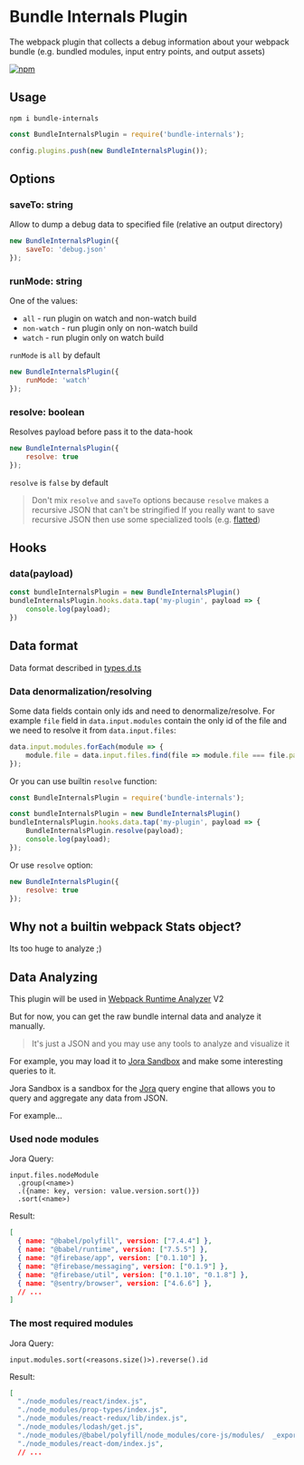 # Bundle Internals Plugin

The webpack plugin that collects a debug information about your webpack bundle (e.g. bundled modules, input entry points, and output assets)

[![npm](https://img.shields.io/npm/v/bundle-internals)](https://www.npmjs.com/package/bundle-internals)

## Usage

`npm i bundle-internals`

```js
const BundleInternalsPlugin = require('bundle-internals');

config.plugins.push(new BundleInternalsPlugin());
```

## Options

### saveTo: string

Allow to dump a debug data to specified file (relative an output directory)

```js
new BundleInternalsPlugin({
    saveTo: 'debug.json'
});
```

### runMode: string

One of the values:

- `all` - run plugin on watch and non-watch build
- `non-watch` - run plugin only on non-watch build
- `watch` - run plugin only on watch build

`runMode` is `all` by default

```js
new BundleInternalsPlugin({
    runMode: 'watch'
});
```

### resolve: boolean

Resolves payload before pass it to the data-hook

```js
new BundleInternalsPlugin({
    resolve: true
});
```

`resolve` is `false` by default

> Don't mix `resolve` and `saveTo` options because `resolve` makes a recursive JSON that can't be stringified
> If you really want to save recursive JSON then use some specialized tools (e.g. [flatted](https://www.npmjs.com/package/flatted))

## Hooks

### data(payload)

```js
const bundleInternalsPlugin = new BundleInternalsPlugin()
bundleInternalsPlugin.hooks.data.tap('my-plugin', payload => {
    console.log(payload);
})
```

## Data format

Data format described in [types.d.ts](src/types.d.ts)

### Data denormalization/resolving

Some data fields contain only ids and need to denormalize/resolve. For example `file` field in `data.input.modules` contain the only id of the file and we need to resolve it from `data.input.files`:

```js
data.input.modules.forEach(module => {
    module.file = data.input.files.find(file => module.file === file.path)
});
```

Or you can use builtin `resolve` function:

```js
const BundleInternalsPlugin = require('bundle-internals');

const bundleInternalsPlugin = new BundleInternalsPlugin()
bundleInternalsPlugin.hooks.data.tap('my-plugin', payload => {
    BundleInternalsPlugin.resolve(payload);
    console.log(payload);
});
```

Or use `resolve` option:

```js
new BundleInternalsPlugin({
    resolve: true
});
```

## Why not a builtin webpack Stats object?

Its too huge to analyze ;)

## Data Analyzing

This plugin will be used in [Webpack Runtime Analyzer](https://github.com/smelukov/webpack-runtime-analyzer/) V2

But for now, you can get the raw bundle internal data and analyze it manually.

> It's just a JSON and you may use any tools to analyze and visualize it

For example, you may load it to [Jora Sandbox](https://discoveryjs.github.io/jora-sandbox/) and make some interesting queries to it.

Jora Sandbox is a sandbox for the [Jora](https://github.com/discoveryjs/jora) query engine that allows you to query and aggregate any data from JSON.

For example...

### Used node modules

Jora Query:

```
input.files.nodeModule
  .group(<name>)
  .({name: key, version: value.version.sort()})
  .sort(<name>)
```

Result:

```json
[
  { name: "@babel/polyfill", version: ["7.4.4"] },
  { name: "@babel/runtime", version: ["7.5.5"] },
  { name: "@firebase/app", version: ["0.1.10"] },
  { name: "@firebase/messaging", version: ["0.1.9"] },
  { name: "@firebase/util", version: ["0.1.10", "0.1.8"] },
  { name: "@sentry/browser", version: ["4.6.6"] },
  // ...
]
```

### The most required modules

Jora Query:

```
input.modules.sort(<reasons.size()>).reverse().id
```

Result:

```json
[
  "./node_modules/react/index.js",
  "./node_modules/prop-types/index.js",
  "./node_modules/react-redux/lib/index.js",
  "./node_modules/lodash/get.js",
  "./node_modules/@babel/polyfill/node_modules/core-js/modules/  _export.js",
  "./node_modules/react-dom/index.js",
  // ...
```
